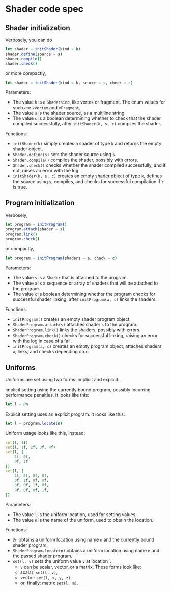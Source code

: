 # Shader code spec

## Shader initialization

Verbosely, you can do

```nim
let shader = initShader(kind = k)
shader.define(source = s)
shader.compile()
shader.check()
```

or more compactly,

```nim
let shader = initShader(kind = k, source = s, check = c)
```

Parameters:
- The value `k` is a `ShaderKind`, like vertex or fragment. The enum values for such are `vVertex` and `vFragment`.
- The value `s` is the shader source, as a multiline string.
- The value `c` is a boolean determining whether to check that the shader compiled successfully, after `initShader(k, s, c)` compiles the shader.

Functions:
- `initShader(k)` simply creates a shader of type `k` and returns the empty shader object.
- `Shader.define(s)` sets the shader source using `s`.
- `Shader.compile()` compiles the shader, possibly with errors.
- `Shader.check()` checks whether the shader compiled successfully, and if not, raises an error with the log.
- `initShader(k, s, c)` creates an empty shader object of type `k`, defines the source using `s`, compiles, and checks for successful compilation if `c` is true.

## Program initialization

Verbosely,

```nim
let program = initProgram()
program.attach(shader = s)
program.link()
program.check()
```

or compactly,

```nim
let program = initProgram(shaders = a, check = c)
```

Parameters:
- The value `s` is a `Shader` that is attached to the program.
- The value `a` is a sequence or array of shaders that will be attached to the program.
- The value `c` is boolean determining whether the program checks for successful shader linking, after `initProgram(a, c)` links the shaders.

Functions:
- `initProgram()` creates an empty shader program object.
- `ShaderProgram.attach(s)` attaches shader `s` to the program.
- `ShaderProgram.link()` links the shaders, possibly with errors.
- `ShaderProgram.check()` checks for successful linking, raising an error with the log in case of a fail.
- `initProgram(a, c)` creates an empty program object, attaches shaders `a`, links, and checks depending on `c`.

## Uniforms

Uniforms are set using two forms: implicit and explicit.

Implicit setting using the currently bound program, possibly incurring performance penalties. It looks like this:

```nim
let l = @n
```

Explicit setting uses an explicit program. It looks like this:

```nim
let l = program.locate(n)
```

Uniform usage looks like this, instead:

```nim
set(l, 1f)
set(l, 1f, 2f, 3f, 4f)
set(l, [
    1f, 0f,
    0f, 1f
])
set(l, [
    1f, 0f, 0f, 0f,
    0f, 1f, 0f, 0f,
    0f, 0f, 1f, 0f,
    0f, 0f, 0f, 1f,
])
```

Parameters:
- The value `l` is the uniform location, used for setting values.
- The value `n` is the name of the uniform, used to obtain the location.

Functions:
- `@n` obtains a uniform location using name `n` and the currently bound shader program.
- `ShaderProgram.locate(n)` obtains a uniform location using name `n` and the passed shader program.
- `set(l, v)` sets the uniform value `v` at location `l`.
  - `v` can be scalar, vector, or a matrix. These forms look like:
  - scalar: `set(l, v)`,
  - vector: `set(l, x, y, z)`,
  - or, finally: matrix `set(l, m)`.